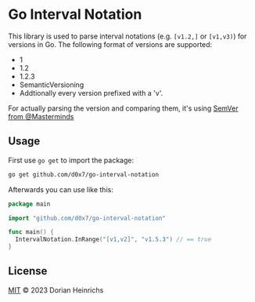 # Go Interval Notation

This library is used to parse interval notations (e.g. `[v1.2,]` or `[v1,v3)`) for versions in Go. The following format of versions are supported:  
- 1
- 1.2
- 1.2.3
- SemanticVersioning
- Addtionally every version prefixed with a 'v'.

For actually parsing the version and comparing them, it's using [SemVer from @Masterminds](https://github.com/Masterminds/semver)

## Usage

First use `go get` to import the package:
```bash
go get github.com/d0x7/go-interval-notation
```

Afterwards you can use like this:
```go
package main

import "github.com/d0x7/go-interval-notation"

func main() {
  IntervalNotation.InRange("[v1,v2]", "v1.5.3") // == true
}
```

## License

[MIT](LICENSE) © 2023 Dorian Heinrichs

